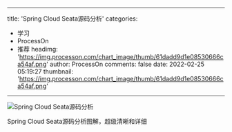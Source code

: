 
---
title: 'Spring Cloud Seata源码分析'
categories: 
 - 学习
 - ProcessOn
 - 推荐
headimg: 'https://img.processon.com/chart_image/thumb/61dadd9d1e08530666ca54af.png'
author: ProcessOn
comments: false
date: 2022-02-25 05:19:27
thumbnail: 'https://img.processon.com/chart_image/thumb/61dadd9d1e08530666ca54af.png'
---

<div>   
<img class="thumb" alt="Spring Cloud Seata源码分析" src="https://img.processon.com/chart_image/thumb/61dadd9d1e08530666ca54af.png" referrerpolicy="no-referrer">
<p>Spring Cloud Seata源码分析图解，超级清晰和详细</p>  
</div>
            